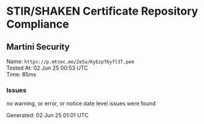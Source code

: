 # STIR/SHAKEN Certificate Repository Compliance

## Martini Security

Name: `https://p.mtsec.me/2e5a/KyEzpT6yfl3T.pem`\
Tested At: 02 Jun 25 00:53 UTC\
Time: 85ms

### Issues

no warning, or error, or notice date level issues were found

Generated: 02 Jun 25 01:01 UTC